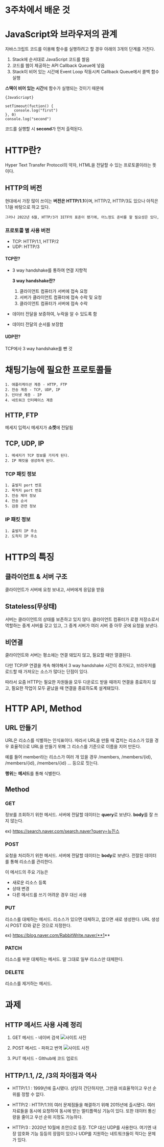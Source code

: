 3주차에서 배운 것
==================
# JavaScript와 브라우저의 관계
자바스크립트 코드를 이용해 함수를 실행하려고 할 경우
아래의 3개의 단계를 거친다.

1. Stack에 순서대로 JavaScript 코드를 쌀음
2. 코드를 웹이 제공하는 API Callback Queue에 넣음
3. Stack이 비어 있는 시간에 Event Loop 작동시켜 Callback Queue에서 콜백 함수 실행

**스택이 비어 있는 시간**에 함수가 실행되는 것이기 때문에 
```
{JavaScriopt}

setTimeout(fuction() {
    console.log("first")
}, 0)
console.log("second")
```
코드를 실행할 시 **second**가 먼저 출력된다.

# HTTP란?
Hyper Text Transfer Protocol의 약자, HTML을 전달할 수 있는 프로토콜이라는 뜻이다.

## HTTP의 버전
현대에서 가장 많이 쓰이는 **버전은 HTTP/1.1**이며,
HTTP/2, HTTP/3도 있으나 아직은 1.1을 바탕으로 하고 있다.

    그러나 2022년 6월, HTTP/3가 IETF의 표준이 됐기에, 어느정도 준비를 할 필요성은 있다,

### 프로토콜 별 사용 버전
* TCP: HTTP/1.1, HTTP/2
* UDP: HTTP/3

#### TCP란?
* 3 way handshake를 통하여 연결 지향적

    **3 way handshake란?**
    1. 클라이언트 컴퓨터가 서버에 접속 요청
    2. 서버가 클라이언트 컴퓨터에 접속 수락 및 요청
    3. 클라이언트 컴퓨터가 서버에 접속 수락

* 데이터 전달을 보증하여, 누락을 알 수 있도록 함
* 데이터 전달의 순서를 보장함

#### UDP란?
TCP에사 3 way handshake를 뺸 것

# 채팅기능에 필요한 프로토콜들
    1. 애플리케이션 계층 - HTTP, FTP
    2. 전송 계층 - TCP, UDP, IP
    3. 인터넷 계층 - IP
    4. 네트워크 인터페이스 계층

## HTTP, FTP
메세지 입력시 메세지가 **소켓**에 전달됨

## TCP, UDP, IP
    1. 메세지가 TCP 정보를 가지게 된다.
    2. IP 패킷을 생성하게 된다.

### TCP 패킷 정보
    1. 출발지 port 번호
    2. 목적지 port 번호
    3. 전송 제어 정보
    4. 전송 순서
    5. 검증 관련 정보

### IP 패킷 정보
    1. 출발지 IP 주소
    2. 도착지 IP 주소

# HTTP의 특징
## 클라이언트 & 서버 구조
클라이언트가 서버에 요청 보내고, 서버에게 응답을 받음

## Stateless(무상태)
서버는 클라이언트의 상태를 보존하고 있지 않다. 클라이언트 컴퓨터가 로컬 저장소로서 역할하는 중계 서버를 갖고 있고, 그 중계 서버가 여러 서버 중 아무 곳에 요청을 보낸다.

## 비연결
클라이언트와 서버는 평소에는 연결 돼있지 않고, 필요할 때만 열결된다. 

다만 TCP/IP 연결을 계속 해야해서 3 way handshake 시간이 추가되고, 브라우저를 로드할 때 가져오는 소스가 많다는 단점이 있다.

따라서 요즘 HTTP는 필요한 자원들을 모두 다운로드 받을 때까지 연결을 종료하지 않고, 필요한 작업이 모두 끝났을 때 연결을 종료하도록 설계돼있다.

# HTTP API, Method
## URL 만들기
URL은 리소스를 식별하는 인식표이다. 따라서 URL을 만들 때 겹치는 리소스가 있을 경우 효율적으로 URL을 만들기 위해 그 리소스를 기준으로 이름을 지어 만든다.

예를 들어 member라는 리소스가 여러 개 있을 경우
/members, /members/{id}, /members/{id}, /members/{id} ... 등으로 짓는다.

**행위**는 **메서드**를 통해 식별한다.

## Method
### GET
정보를 조회하기 위한 메서드. 서버에 전달할 데이터는 **query**로 보낸다. **body**를 잘 쓰지 않는다.

ex) https://search.naver.com/search.naver?query=뉴진스

### POST
요청을 처리하기 위한 메서드. 서버에 전달할 데이터는 **body**로 보낸다. 전잘된 데이터를 통해 리소스를 관리한다.

이 메서드의 주요 기능은
* 새로운 리소스 등록
* 상태 변경
* 다른 메서드를 쓰기 어려운 경우 대신 사용

### PUT
리소스를 대체하는 메서드. 리소스가 있으면 대체하고, 없으면 새로 생성한다. URL 생성시 POST ID와 같은 것으로 지정한다.

ex) https://blog.naver.com/RabbitWrite.naver/**1**

### PATCH
리소스를 부분 대체하는 메서드. 말 그대로 일부 리소스만 대체한다.

### DELETE
리소스를 제거하는 메서드.

# 과제
## HTTP 메서드 사용 사례 정리
1. GET 메서드 - 네이버 검색
 ![사이트 사진](https://github.com/FireSword923/2024-1-Web-Study/blob/main/%EC%8A%A4%ED%81%AC%EB%A6%B0%EC%83%B7%202024-05-27%20010428.png)

2. POST 메서드 - 파파고 번역
 ![사이트 사진](https://github.com/FireSword923/2024-1-Web-Study/blob/main/%EC%8A%A4%ED%81%AC%EB%A6%B0%EC%83%B7%202024-05-27%20010724.png)

3. PUT 메서드 - GIthub에 코드 업로드

 ## HTTP/1.1, /2, /3의 차이점과 역사
* HTTP/1.1 : 1999년에 출시됐다. 상당히 간단하지만, 그만큼 비효율적이고 우선 순위를 정할 수 없다.

* HTTP/2 : HTTP/1.1의 여러 문제점들을 해결하기 위해 2015년에 출시됐다. 여러 자료들을 동시에 요청하여 동시에 받는 멀티플렉싱 기능이 있다. 또한 데이터 통신량을 줄이고 우선 순위 지정도 가능하다.

* HTTP/3 : 2020년 10월에 초안으로 등장. TCP 대신 UDP를 사용한다. 여기엔 내장 암호화 기능 등등의 장점이 있으나 UDP를 지원하는 네트워크들이 적다는 문제가 있다.
